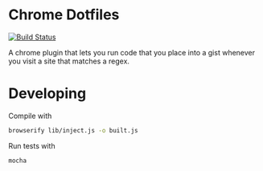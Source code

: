 # Chrome Dotfiles

[![Build Status](https://travis-ci.org/Grouper/lobstertrap.png)](https://travis-ci.org/nottombrown/chrome-dotfiles)

A chrome plugin that lets you run code that you place into a gist whenever you visit a site that matches a regex.

# Developing

Compile with

```bash
browserify lib/inject.js -o built.js
```

Run tests with

```bash
mocha
```

